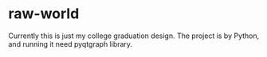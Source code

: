 raw-world
=========

Currently this is just my college graduation design. The project is by Python, and running it need pyqtgraph library.
